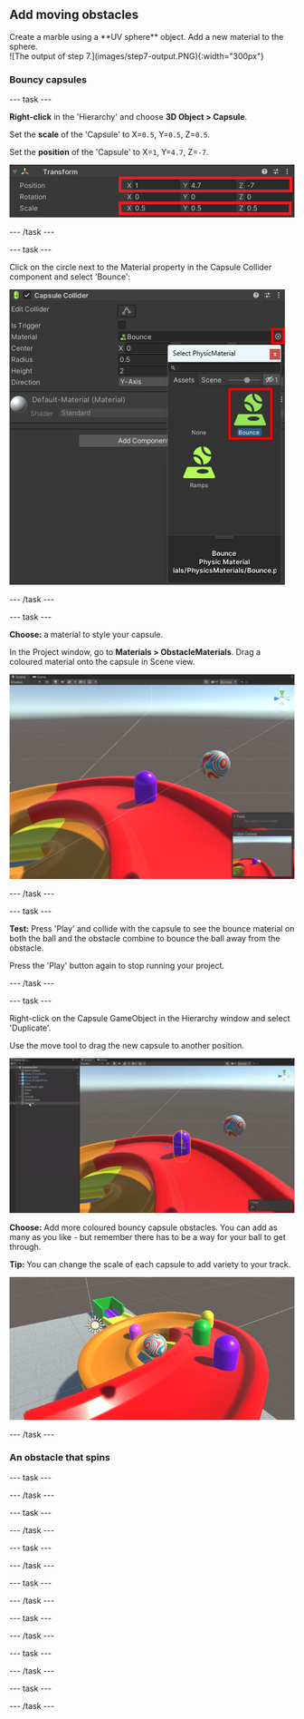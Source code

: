 ## Add moving obstacles 

<div style="display: flex; flex-wrap: wrap">
<div style="flex-basis: 200px; flex-grow: 1; margin-right: 15px;">
Create a marble using a **UV sphere** object. Add a new material to the sphere.
</div>
<div>
![The output of step 7.](images/step7-output.PNG){:width="300px"}
</div>
</div>

### Bouncy capsules

--- task ---

**Right-click** in the 'Hierarchy' and choose **3D Object > Capsule**.

Set the **scale** of the 'Capsule' to X=`0.5`, Y=`0.5`, Z=`0.5`.

Set the **position** of the 'Capsule' to X=`1`, Y=`4.7`, Z=`-7`.

![A screenshot the Capsule transform component showing updated values.](images/capsule-transform.png)

--- /task ---

--- task ---

Click on the circle next to the Material property in the Capsule Collider component and select 'Bounce':

![A screenshot of the Capsule Controller component showing the Bounce physic material has been added.](images/capsule-bounce.png)

--- /task ---

--- task ---

**Choose:** a material to style your capsule. 

In the Project window, go to **Materials > ObstacleMaterials**. Drag a coloured material onto the capsule in Scene view.   

![The coloured capsule obstacle on the track.](images/capsule-track.png)

--- /task ---

--- task ---

**Test:** Press 'Play' and collide with the capsule to see the bounce material on both the ball and the obstacle combine to bounce the ball away from the obstacle. 

Press the 'Play' button again to stop running your project. 

--- /task ---

--- task ---

Right-click on the Capsule GameObject in the Hierarchy window and select 'Duplicate'.

Use the move tool to drag the new capsule to another position. 

![An animated image showing the duplication and moving of a second capsule obstacle.](images/multiple-capsules.gif)

**Choose:** Add more coloured bouncy capsule obstacles. You can add as many as you like - but remember there has to be a way for your ball to get through.

**Tip:** You can change the scale of each capsule to add variety to your track.

![A series of coloured capsule obstacles at the top of the track.](images/multiple-capsules.png)

--- /task ---

### An obstacle that spins

--- task ---



--- /task ---

--- task ---



--- /task ---

--- task ---



--- /task ---

--- task ---



--- /task ---

--- task ---



--- /task ---

--- task ---



--- /task ---

--- task ---



--- /task ---